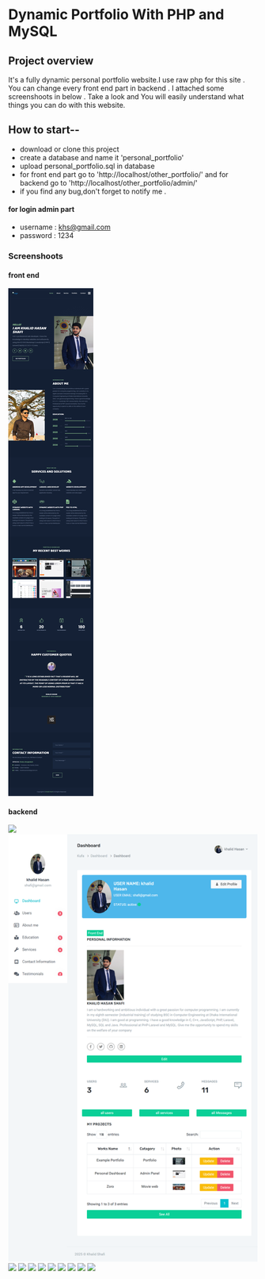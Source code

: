 # Dynamic Portfolio With PHP and MySQL
## Project overview
It's a fully dynamic personal portfolio website.I use raw php for this site . You can change every front end part in backend . I attached some screenshoots in below . Take a look and You will easily understand what things you can do with this website.

## How to start--
* download or clone this project
* create a database and name it 'personal_portfolio'
* upload personal_portfolio.sql in database
* for front end part go to 'http://localhost/other_portfolio/' and for backend go to 'http://localhost/other_portfolio/admin/'
* if you find any bug,don't forget to notify me .
#### for login admin part
* username : khs@gmail.com
* password : 1234





### Screenshoots
#### front end
![](https://github.com/KhalidHasan03/portfolio.github.io/blob/c298eb93b2439ac7267851d1c2652f1a1cf5ddab/localhost_other_portfolio_other_portfolio_.png)
#### backend
![](https://raw.githubusercontent.com/crrakib5/Dynamic-Portfolio-With-Php-and-Bootstrap/master/screenshots/localhost_personal_portfolio_login.php.png)
![](https://github.com/KhalidHasan03/portfolio.github.io/blob/40881d6b8adfac2e2ff6c23434dcad99d76572bf/localhost_other_portfolio_other_portfolio_admin_index.php.png)
![](https://github.com/Pix3lPirate/portfolio.github.io/blob/110e8e10f4f7907cadbe238757b0d7b45c8f3b1a/Screenshot_14-2-2025_13126_localhost.jpeg)
![](https://github.com/Pix3lPirate/portfolio.github.io/blob/110e8e10f4f7907cadbe238757b0d7b45c8f3b1a/Screenshot_14-2-2025_1313_localhost.jpeg)
![](https://github.com/Pix3lPirate/portfolio.github.io/blob/110e8e10f4f7907cadbe238757b0d7b45c8f3b1a/Screenshot_14-2-2025_13126_localhost.jpeg)
![](https://github.com/Pix3lPirate/portfolio.github.io/blob/110e8e10f4f7907cadbe238757b0d7b45c8f3b1a/Screenshot_14-2-2025_13654_localhost.jpeg)
![](https://github.com/Pix3lPirate/portfolio.github.io/blob/110e8e10f4f7907cadbe238757b0d7b45c8f3b1a/Screenshot_14-2-2025_13959_localhost.jpeg)
![](https://github.com/Pix3lPirate/portfolio.github.io/blob/110e8e10f4f7907cadbe238757b0d7b45c8f3b1a/Screenshot_14-2-2025_14031_localhost.jpeg)
![](https://github.com/Pix3lPirate/portfolio.github.io/blob/110e8e10f4f7907cadbe238757b0d7b45c8f3b1a/Screenshot_14-2-2025_14116_localhost.jpeg)
![](https://github.com/Pix3lPirate/portfolio.github.io/blob/110e8e10f4f7907cadbe238757b0d7b45c8f3b1a/Screenshot_14-2-2025_14156_localhost.jpeg)
![](https://github.com/Pix3lPirate/portfolio.github.io/blob/110e8e10f4f7907cadbe238757b0d7b45c8f3b1a/Screenshot_14-2-2025_14225_localhost.jpeg)
